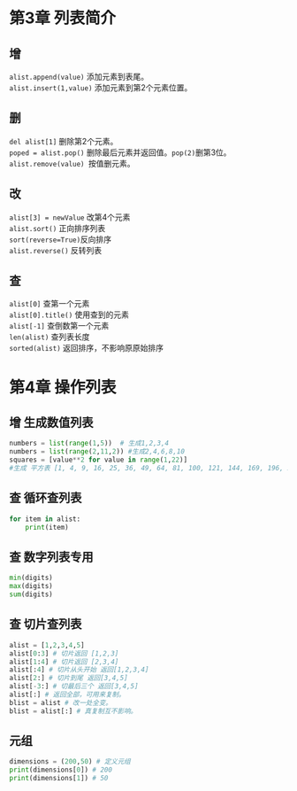
# 第3章 列表简介
## 增
`alist.append(value)` 添加元素到表尾。  
`alist.insert(1,value)` 添加元素到第2个元素位置。

## 删
`del alist[1]` 删除第2个元素。  
`poped = alist.pop()` 删除最后元素并返回值。`pop(2)`删第3位。  
`alist.remove(value) `按值删元素。

## 改
`alist[3] = newValue` 改第4个元素  
`alist.sort()` 正向排序列表  
`sort(reverse=True)`反向排序  
`alist.reverse()` 反转列表  

## 查
`alist[0]` 查第一个元素  
`alist[0].title()` 使用查到的元素  
`alist[-1]` 查倒数第一个元素  
`len(alist)` 查列表长度  
`sorted(alist)` 返回排序，不影响原原始排序  



# 第4章 操作列表

## 增 生成数值列表 
```python
numbers = list(range(1,5))  # 生成1,2,3,4  
numbers = list(range(2,11,2)) #生成2,4,6,8,10
squares = [value**2 for value in range(1,22)]
#生成 平方表 [1, 4, 9, 16, 25, 36, 49, 64, 81, 100, 121, 144, 169, 196, 225, 256, 289, 324, 361, 400, 441]
```

## 查 循环查列表
```python
for item in alist:   
    print(item)
```

## 查 数字列表专用
```python
min(digits) 
max(digits) 
sum(digits) 
```
## 查 切片查列表
```python
alist = [1,2,3,4,5]
alist[0:3] # 切片返回 [1,2,3]
alist[1:4] # 切片返回 [2,3,4]
alist[:4] # 切片从头开始 返回[1,2,3,4]
alist[2:] # 切片到尾 返回[3,4,5]
alist[-3:] # 切最后三个 返回[3,4,5]
alist[:] # 返回全部，可用来复制。
blist = alist # 改一处全变。
blist = alist[:] # 真复制互不影响。
```
## 元组
```python
dimensions = (200,50) # 定义元组
print(dimensions[0]) # 200
print(dimensions[1]) # 50

```